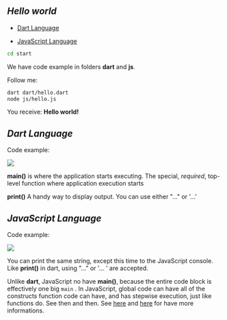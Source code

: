 ## *Hello world*

- [Dart Language](#dart-language)

- [JavaScript Language](#javascript-language)

```bash
cd start
```

We have code example in folders **dart** and **js**. 

Follow me:

```bash
dart dart/hello.dart
node js/hello.js
```

You receive: **Hello world!**

## *Dart Language*

Code example:

![](https://i.ibb.co/Xy096xH/dart-main.png)

**main()** is where the application starts executing. The special, *required*, top-level function where application execution starts

**print()** A handy way to display output. You can use either "..."  or  '...'

## *JavaScript Language*

Code example:

![](https://i.ibb.co/LgDM4C7/dart-main-1.png)

You can print the same string, except this time to the JavaScript console. Like **print()** in dart, using "..." or '... ' are accepted. 

Unlike **dart**, JavaScript no have **main()**, because the entire code block is effectively one big `main` . In JavaScript, global code can have all of the constructs function code can have, and has stepwise execution, just like functions do. See then and then. See [here](http://es5.github.io/#x10.4.1) and [here](http://es5.github.io/#x10.4.3) for have more informations.

